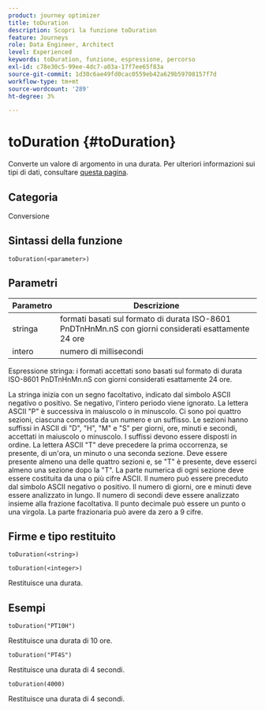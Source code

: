 ```yaml
---
product: journey optimizer
title: toDuration
description: Scopri la funzione toDuration
feature: Journeys
role: Data Engineer, Architect
level: Experienced
keywords: toDuration, funzione, espressione, percorso
exl-id: c78e30c5-99ee-4dc7-a03a-17f7ee65f83a
source-git-commit: 1d30c6ae49fd0cac0559eb42a629b59708157f7d
workflow-type: tm+mt
source-wordcount: '289'
ht-degree: 3%

---
```


# toDuration {#toDuration}

Converte un valore di argomento in una durata. Per ulteriori informazioni sui tipi di dati, consultare [questa pagina](../expression/data-types.md).

## Categoria

Conversione

## Sintassi della funzione

`toDuration(<parameter>)`

## Parametri

| Parametro | Descrizione |
|--- |--- |
| stringa | formati basati sul formato di durata ISO-8601 PnDTnHnMn.nS con giorni considerati esattamente 24 ore |
| intero | numero di millisecondi |

Espressione stringa: i formati accettati sono basati sul formato di durata ISO-8601 PnDTnHnMn.nS con giorni considerati esattamente 24 ore.

La stringa inizia con un segno facoltativo, indicato dal simbolo ASCII negativo o positivo. Se negativo, l&#39;intero periodo viene ignorato. La lettera ASCII &quot;P&quot; è successiva in maiuscolo o in minuscolo. Ci sono poi quattro sezioni, ciascuna composta da un numero e un suffisso. Le sezioni hanno suffissi in ASCII di &quot;D&quot;, &quot;H&quot;, &quot;M&quot; e &quot;S&quot; per giorni, ore, minuti e secondi, accettati in maiuscolo o minuscolo. I suffissi devono essere disposti in ordine. La lettera ASCII &quot;T&quot; deve precedere la prima occorrenza, se presente, di un&#39;ora, un minuto o una seconda sezione. Deve essere presente almeno una delle quattro sezioni e, se &quot;T&quot; è presente, deve esserci almeno una sezione dopo la &quot;T&quot;. La parte numerica di ogni sezione deve essere costituita da una o più cifre ASCII. Il numero può essere preceduto dal simbolo ASCII negativo o positivo. Il numero di giorni, ore e minuti deve essere analizzato in lungo. Il numero di secondi deve essere analizzato insieme alla frazione facoltativa. Il punto decimale può essere un punto o una virgola. La parte frazionaria può avere da zero a 9 cifre.

## Firme e tipo restituito

`toDuration(<string>)`

`toDuration(<integer>)`

Restituisce una durata.

## Esempi

`toDuration("PT10H")`

Restituisce una durata di 10 ore.

`toDuration("PT4S")`

Restituisce una durata di 4 secondi.

`toDuration(4000)`

Restituisce una durata di 4 secondi.

